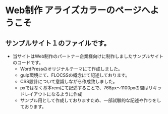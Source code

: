 # Web制作 アライズカラーのページへようこそ


## サンプルサイト１のファイルです。
- 当サイトはWeb制作のパートナー企業様向けに制作しましたサンプルサイトのコードです。
  - WordPressのオリジナルテーマにて作成しました。
  - gulp環境にて、FLOCSSの概念にて記述しております。
  - CSS設計について意識しながら作成致しました。
  - pxではなく基本remにて記述することで、768px～1100pxの間はリキッドレイアウトになるように作成
  - サンプル用として作成しておりますため、一部試験的な記述や作りをしております。
